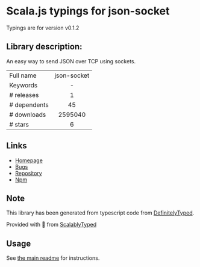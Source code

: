 
# Scala.js typings for json-socket

Typings are for version v0.1.2

## Library description:
An easy way to send JSON over TCP using sockets.

|                    |                 |
| ------------------ | :-------------: |
| Full name          | json-socket |
| Keywords           | - |
| # releases         | 1 |
| # dependents       | 45 |
| # downloads        | 2595040 |
| # stars            | 6 |

## Links
- [Homepage](https://github.com/sebastianseilund/node-json-socket#readme)
- [Bugs](http://github.com/sebastianseilund/node-json-socket/issues)
- [Repository](https://github.com/sebastianseilund/node-json-socket)
- [Npm](https://www.npmjs.com/package/json-socket)
    


## Note
This library has been generated from typescript code from [DefinitelyTyped](https://definitelytyped.org).

Provided with :purple_heart: from [ScalablyTyped](https://github.com/oyvindberg/ScalablyTyped)

## Usage
See [the main readme](../../readme.md) for instructions.


